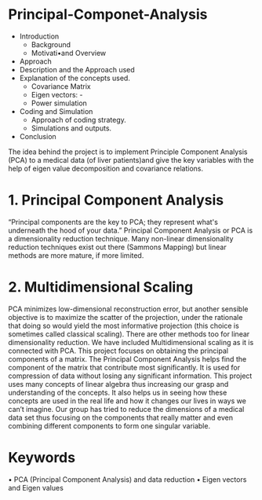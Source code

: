 # Principal-Componet-Analysis

- Introduction	
  - Background	
  - Motivati•and Overview	
- Approach	
 - Description and the Approach used	
- Explanation of the concepts used.	
    - Covariance Matrix	
    - Eigen vectors: -	
    - Power simulation	
- Coding and Simulation	
  - Approach of coding strategy.
  - Simulations and outputs.
- Conclusion	

The idea behind the project is to implement Principle Component Analysis (PCA) to a medical data (of liver patients)and give the key variables with the help of eigen value decomposition and covariance relations.


# 1.	Principal Component Analysis
“Principal components are the key to PCA; they represent what's underneath the hood of your data.”
Principal Component Analysis or PCA is a dimensionality reduction technique. Many non-linear dimensionality reduction techniques exist out there (Sammons Mapping) but linear methods are more mature, if more limited. 
# 2.	Multidimensional Scaling
PCA minimizes low-dimensional reconstruction error, but another sensible objective is to maximize the scatter of the projection, under the rationale that doing so would yield the most informative projection (this choice is sometimes called classical scaling).
There are other methods too for linear dimensionality reduction. We have included Multidimensional scaling as it is connected with PCA. This project focuses on obtaining the principal components of a matrix. The Principal Component Analysis helps find the component of the matrix that contribute most significantly. It is used for compression of data without losing any significant information. This project uses many concepts of linear algebra thus increasing our grasp and understanding of the concepts. It also helps us in seeing how these concepts are used in the real life and how it changes our lives in ways we can’t imagine. Our group has tried to reduce the dimensions of a medical data set thus focusing on the components that really matter and even combining different components to form one singular variable. 

# Keywords
•	PCA (Principal Component Analysis) and data reduction
•	Eigen vectors and Eigen values


